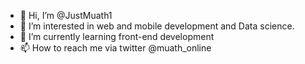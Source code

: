 - 👋 Hi, I’m @JustMuath1
- 👀 I’m interested in web and mobile development and Data science.
- 🌱 I’m currently learning front-end development
- 📫 How to reach me via twitter @muath_online 

<!---
JustMuath1/JustMuath1 is a ✨ special ✨ repository because its `README.md` (this file) appears on your GitHub profile.
You can click the Preview link to take a look at your changes.
--->

